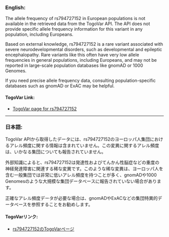 ### English:
The allele frequency of rs794727152 in European populations is not available in the retrieved data from the TogoVar API. The API does not provide specific allele frequency information for this variant in any population, including Europeans.

Based on external knowledge, rs794727152 is a rare variant associated with severe neurodevelopmental disorders, such as developmental and epileptic encephalopathy. Rare variants like this often have very low allele frequencies in general populations, including Europeans, and may not be reported in large-scale population databases like gnomAD or 1000 Genomes.

If you need precise allele frequency data, consulting population-specific databases such as gnomAD or ExAC may be helpful.

#### TogoVar Link:
- [TogoVar page for rs794727152](https://togovar.org/variant/tgv417503265)

---

### 日本語:
TogoVar APIから取得したデータには、rs794727152のヨーロッパ人集団におけるアレル頻度に関する情報は含まれていません。この変異に関するアレル頻度は、いかなる集団についても報告されていません。

外部知識によると、rs794727152は発達性およびてんかん性脳症などの重度の神経発達障害に関連する稀な変異です。このような稀な変異は、ヨーロッパ人を含む一般集団では非常に低いアレル頻度を持つことが多く、gnomADや1000 Genomesのような大規模な集団データベースに報告されていない場合があります。

正確なアレル頻度データが必要な場合は、gnomADやExACなどの集団特異的データベースを参照することをお勧めします。

#### TogoVarリンク:
- [rs794727152のTogoVarページ](https://togovar.org/variant/tgv417503265)